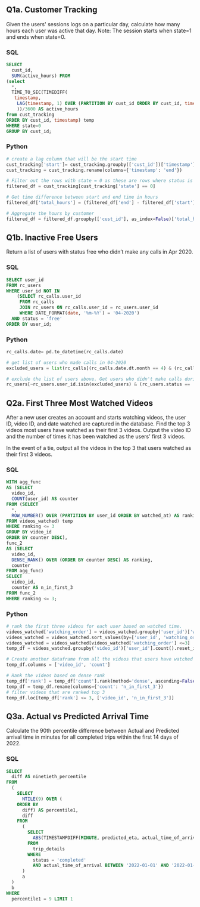 ## Q1a. Customer Tracking
Given the users' sessions logs on a particular day, calculate how many hours each user was active that day.
Note: The session starts when state=1 and ends when state=0.

### SQL
```sql 
SELECT
  cust_id,
  SUM(active_hours) FROM
(select
  *,
  TIME_TO_SEC(TIMEDIFF(
   timestamp,
    LAG(timestamp, 1) OVER (PARTITION BY cust_id ORDER BY cust_id, timestamp)
    ))/3600 AS active_hours
from cust_tracking
ORDER BY cust_id, timestamp) temp
WHERE state=0
GROUP BY cust_id;
```

### Python
``` python
# create a lag column that will be the start time
cust_tracking['start']= cust_tracking.groupby(['cust_id'])['timestamp'].shift(1)
cust_tracking = cust_tracking.rename(columns={'timestamp': 'end'})

# Filter out the rows with state = 0 as these are rows where status is off at end time.
filtered_df = cust_tracking[cust_tracking['state'] == 0]

# Get time difference between start and end time in hours
filtered_df['total_hours'] = (filtered_df['end'] - filtered_df['start']).dt.seconds /(60*60)

# Aggregate the hours by customer
filtered_df = filtered_df.groupby(['cust_id'], as_index=False)['total_hours'].sum()
```


## Q1b. Inactive Free Users
Return a list of users with status free who didn’t make any calls in Apr 2020.

### SQL
```sql 
SELECT user_id
FROM rc_users
WHERE user_id NOT IN
    (SELECT rc_calls.user_id
     FROM rc_calls
     JOIN rc_users ON rc_calls.user_id = rc_users.user_id
     WHERE DATE_FORMAT(date, '%m-%Y') = '04-2020')
  AND status = 'free'
ORDER BY user_id;
```

### Python
```python
rc_calls.date= pd.to_datetime(rc_calls.date)

# get list of users who made calls in 04-2020
excluded_users = list(rc_calls[(rc_calls.date.dt.month == 4) & (rc_calls.date.dt.year == 2020)].user_id)

# exclude the list of users above. Get users who didn't make calls during the period and filter for those with free status
rc_users[~rc_users.user_id.isin(excluded_users) & (rc_users.status == 'free')].user_id
```
## Q2a. First Three Most Watched Videos
After a new user creates an account and starts watching videos, the user ID, video ID, and date watched are captured in the database. Find the top 3 videos most users have watched as their first 3 videos. Output the video ID and the number of times it has been watched as the users' first 3 videos.


In the event of a tie, output all the videos in the top 3 that users watched as their first 3 videos.

### SQL
```sql
WITH agg_func
AS (SELECT
  video_id,
  COUNT(user_id) AS counter
FROM (SELECT
  *,
  ROW_NUMBER() OVER (PARTITION BY user_id ORDER BY watched_at) AS ranking
FROM videos_watched) temp
WHERE ranking <= 3
GROUP BY video_id
ORDER BY counter DESC),
func_2
AS (SELECT
  video_id,
  DENSE_RANK() OVER (ORDER BY counter DESC) AS ranking,
  counter
FROM agg_func)
SELECT
  video_id,
  counter AS n_in_first_3
FROM func_2
WHERE ranking <= 3;
```

### Python
```python
# rank the first three videos for each user based on watched time.
videos_watched['watching_order'] = videos_watched.groupby('user_id')['watched_at'].rank()
videos_watched = videos_watched.sort_values(by=['user_id', 'watching_order'])
videos_watched = videos_watched[videos_watched['watching_order'] <=3]
temp_df = videos_watched.groupby('video_id')['user_id'].count().reset_index()

# Create another dataframe from all the videos that users have watched as their first 3 videos
temp_df.columns = ['video_id', 'count'] 

# Rank the videos based on dense rank
temp_df['rank'] = temp_df['count'].rank(method='dense', ascending=False)
temp_df = temp_df.rename(columns={'count': 'n_in_first_3'})
# filter videos that are ranked top 3 
temp_df.loc[temp_df['rank'] <= 3, ['video_id', 'n_in_first_3']]
```

## Q3a. Actual vs Predicted Arrival Time
Calculate the 90th percentile difference between Actual and Predicted arrival time in minutes for all completed trips within the first 14 days of 2022.

### SQL
```sql
SELECT
  diff AS ninetieth_percentile 
FROM
  (
    SELECT
      NTILE(9) OVER ( 
    ORDER BY
      diff) AS percentile1,
      diff 
    FROM
      (
        SELECT
          ABS(TIMESTAMPDIFF(MINUTE, predicted_eta, actual_time_of_arrival)) AS diff 
        FROM
          trip_details 
        WHERE
          status = 'completed' 
          AND actual_time_of_arrival BETWEEN '2022-01-01' AND '2022-01-14' 
      )
      a 
  )
  b 
WHERE
  percentile1 = 9 LIMIT 1
```
